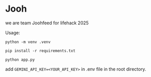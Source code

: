 # Jooh
we are team Joohfeed for lifehack 2025

Usage:
```
python -m venv .venv

pip install -r requirements.txt

python app.py
```

add `GEMINI_API_KEY=<YOUR_API_KEY>` in .env file in the root directory.